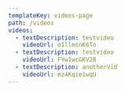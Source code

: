 ```yaml
---
templateKey: videos-page
path: /videos
videos:
  - textDescription: testvideo
    videoUrl: o1llmsnK6To
  - textDescription: testvideo
    videoUrl: FYw1wcGKV28
  - textDescription: anotherVid
    videoUrl: mz4Kqie1wqU
---
```


